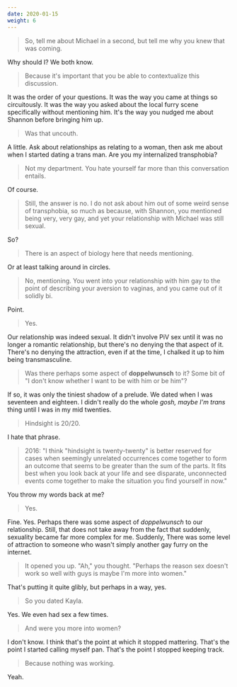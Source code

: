 ```yaml
---
date: 2020-01-15
weight: 6
---
```


> So, tell me about Michael in a second, but tell me why you knew that was coming.

Why should I? We both know.

> Because it's important that you be able to contextualize this discussion.

It was the order of your questions. It was the way you came at things so circuitously. It was the way you asked about the local furry scene specifically without mentioning him. It's the way you nudged me about Shannon before bringing him up.

> Was that uncouth.

A little. Ask about relationships as relating to a woman, then ask me about when I started dating a trans man. Are you my internalized transphobia?

> Not my department. You hate yourself far more than this conversation entails.

Of course.

> Still, the answer is no. I do not ask about him out of some weird sense of transphobia, so much as because, with Shannon, you mentioned being very, very gay, and yet your relationship with Michael was still sexual.

So?

> There is an aspect of biology here that needs mentioning.

Or at least talking around in circles.

> No, mentioning. You went into your relationship with him gay to the point of describing your aversion to vaginas, and you came out of it solidly bi.

Point.

> Yes.

Our relationship was indeed sexual. It didn't involve PiV sex until it was no longer a romantic relationship, but there's no denying the that aspect of it. There's no denying the attraction, even if at the time, I chalked it up to him being transmasculine.

> Was there perhaps some aspect of **doppelwunsch** to it? Some bit of "I don't know whether I want to be with him or be him"?

If so, it was only the tiniest shadow of a prelude. We dated when I was seventeen and eighteen. I didn't really do the whole *gosh, maybe I'm trans* thing until I was in my mid twenties.

> Hindsight is 20/20.

I hate that phrase.

> 2016: "I think "hindsight is twenty-twenty" is better reserved for cases
when seemingly unrelated occurrences come together to form an outcome
that seems to be greater than the sum of the parts. It fits best when
you look back at your life and see disparate, unconnected events come
together to make the situation you find yourself in now."

You throw my words back at me?

> Yes.

Fine. Yes. Perhaps there was some aspect of *doppelwunsch* to our relationship. Still, that does not take away from the fact that suddenly, sexuality became far more complex for me. Suddenly, There was some level of attraction to someone who wasn't simply another gay furry on the internet.

> It opened you up. "Ah," you thought. "Perhaps the reason sex doesn't work so well with guys is maybe I'm more into women."

That's putting it quite glibly, but perhaps in a way, yes.

> So you dated Kayla.

Yes. We even had sex a few times.

> And were you more into women?

I don't know. I think that's the point at which it stopped mattering. That's the point I started calling myself pan. That's the point I stopped keeping track.

> Because nothing was working.

Yeah.
